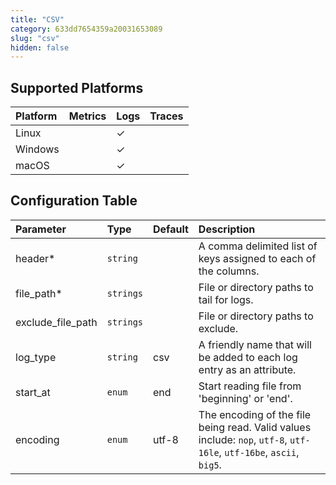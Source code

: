 ```yaml
---
title: "CSV"
category: 633dd7654359a20031653089
slug: "csv"
hidden: false
---
```

## Supported Platforms

| Platform | Metrics | Logs | Traces |
| :------- | :------ | :--- | :----- |
| Linux    |         | ✓    |        |
| Windows  |         | ✓    |        |
| macOS    |         | ✓    |        |

## Configuration Table

| Parameter         | Type      | Default | Description                                                                                                         |
| :---------------- | :-------- | :------ | :------------------------------------------------------------------------------------------------------------------ |
| header\*          | `string`  |         | A comma delimited list of keys assigned to each of the columns.                                                     |
| file_path\*       | `strings` |         | File or directory paths to tail for logs.                                                                           |
| exclude_file_path | `strings` |         | File or directory paths to exclude.                                                                                 |
| log_type          | `string`  | csv     | A friendly name that will be added to each log entry as an attribute.                                               |
| start_at          | `enum`    | end     | Start reading file from 'beginning' or 'end'.                                                                       |
| encoding          | `enum`    | utf-8   | The encoding of the file being read. Valid values include: `nop`, `utf-8`, `utf-16le`, `utf-16be`, `ascii`, `big5`. |